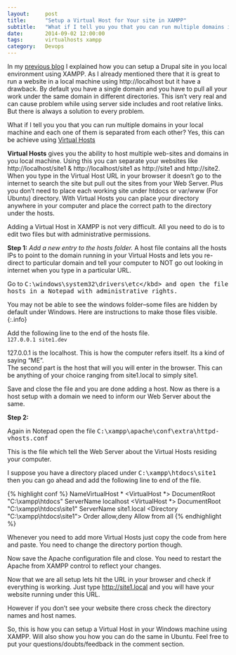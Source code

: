 ```yaml
---
layout:     post
title:      "Setup a Virtual Host for Your site in XAMPP"
subtitle:   "What if I tell you you that you can run multiple domains in your local machine and each one of them is separated from each other? Yes, this can be achieve using Virtual Hosts"
date:       2014-09-02 12:00:00
tags:       virtualhosts xampp
category:   Devops
---
```

In my <a href="/2014/09/01/there-is-no-place-like-127-0-0-1/">previous blog</a> I explained how you can setup a Drupal site in you local environment using XAMPP. As I already mentioned there that it is great to run a website in a local machine  using http://localhost but it have a drawback. By default you have a single domain and you have to pull all your work under the same domain in different directories. This isn’t very real and can cause problem while using server side includes and root relative links. But there is always a solution to every problem.

What if I tell you you that you can run multiple domains in your local machine and each one of them is separated from each other? Yes, this can be achieve using <a href="http://httpd.apache.org/docs/2.2/vhosts/">Virtual Hosts</a>

**Virtual Hosts** gives you the ability to host multiple web-sites and domains in you local machine. Using this you can separate your websites like http://localhost/site1 & http://localhost/site1 as http://site1 and http://site2. When you type in the Virtual Host URL in your browser it doesn’t go to the internet to search the site but pull out the sites from your Web Server. Plus you don’t need to place each working site under htdocs or var/www (For Ubuntu) directory. With Virtual Hosts you can place your directory anywhere in your computer and place the correct path to the directory under the hosts.

Adding a Virtual Host in XAMPP is not very difficult. All you need to do is to edit two files but with administrative permissions.

**Step 1:**
*Add a new entry to the hosts folder.* A host file contains all the hosts IPs to point to the domain running in your Virtual Hosts and lets you re-direct to particular domain and tell your computer to NOT go out looking in internet when you type in a particular URL.

Go to <kbd>C:\windows\system32\drivers\etc\</kbd>  and open the file hosts in a Notepad with administrative rights.

You may not be able to see the windows folder–some files are hidden by default under Windows. Here are instructions to make those files visible.
{:.info}

Add the following line to the end of the hosts  file.  
`127.0.0.1 site1.dev`

127.0.0.1 is the localhost. This is how the computer refers itself. Its a kind of saying “ME”.  
The second part is the host that will you will enter in the browser. This can be anything of your choice ranging from site1.local to simply site1.

Save and close the file and you are done adding a host. Now as there is a host setup with a domain we need to inform our Web Server about the same.

**Step 2:**

Again in Notepad open the file <kbd>C:\xampp\apache\conf\extra\httpd-vhosts.conf</kbd>

This is the file which tell the Web Server about the Virtual Hosts residing your computer.

I suppose you have a directory placed under <kbd>C:\xampp\htdocs\site1</kbd> then you can go ahead and add the following line to end of the file.

{% highlight conf %}
NameVirtualHost *
  <VirtualHost *>
    DocumentRoot "C:\xampp\htdocs"
    ServerName localhost
  </VirtualHost>
  <VirtualHost *>
    DocumentRoot "C:\xampp\htdocs\site1"
    ServerName site1.local
  <Directory "C:\xampp\htdocs\site1">
    Order allow,deny
    Allow from all
  </Directory>
</VirtualHost>
{% endhighlight %}

Whenever you need to add more Virtual Hosts just copy the code from here and paste. You need to change the directory portion though.

Now save the Apache configuration file and close. You need to restart the Apache from XAMPP control to reflect your changes.

Now that we are all setup lets hit the URL in  your browser and check if everything is working.
Just type http://site1.local and you will have your website running under this URL.

However if you don’t see your website there cross check the directory names and host names.

So, this is how you can setup a Virtual Host in your Windows machine using XAMPP. Will also show you how you can do the same in Ubuntu. Feel free to put your questions/doubts/feedback in the comment section.
